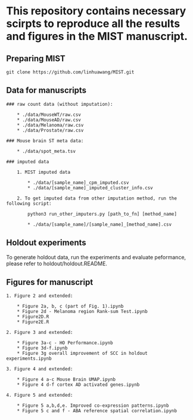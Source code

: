 # This repository contains necessary scirpts to reproduce all the results and figures in the MIST manuscript.

## Preparing MIST

	git clone https://github.com/linhuawang/MIST.git

## Data for manuscripts
	
	### raw count data (without imputation): 

		* ./data/MouseWT/raw.csv
		* ./data/MouseAD/raw.csv
		* ./data/Melanoma/raw.csv
		* ./data/Prostate/raw.csv

	### Mouse brain ST meta data: 

		* ./data/spot_meta.tsv

	### imputed data

		1. MIST imputed data

			* ./data/[sample_name]_cpm_imputed.csv
			* ./data/[sample_name]_imputed_cluster_info.csv

		2. To get imputed data from other imputation method, run the following script:

			python3 run_other_imputers.py [path_to_fn] [method_name]

			* ./data/[sample_name]/[sample_name]_[method_name].csv


## Holdout experiments

To generate holdout data, run the experiments and evaluate peformance, please refer to holdout/holdout.README.

## Figures for manuscript

	1. Figure 2 and extended:

		* Figure 2a, b, c (part of Fig. 1).ipynb
		* Figure 2d - Melanoma region Rank-sum Test.ipynb
		* Figure2D.R
		* Figure2E.R

	2. Figure 3 and extended:

		* Figure 3a-c - HO Performance.ipynb
		* Figure 3d-f.ipynb
		* Figure 3g overall improvement of SCC in holdout experiments.ipynb

	3. Figure 4 and extended:

		* Figure 4 a-c Mouse Brain UMAP.ipynb
		* Figure 4 d-f cortex AD activated genes.ipynb

	4. Figure 5 and extended:

		* Figure 5 a,b,d,e. Improved co-expression patterns.ipynb
		* Figure 5 c and f - ABA reference spatial correlation.ipynb

